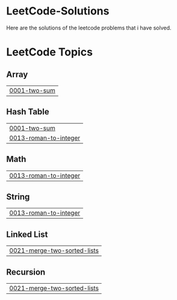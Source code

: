 # LeetCode-Solutions
Here are the solutions of the leetcode problems that i have solved.

<!---LeetCode Topics Start-->
# LeetCode Topics
## Array
|  |
| ------- |
| [0001-two-sum](https://github.com/kartikeya-negi/LeetCode-Solutions/tree/master/0001-two-sum) |
## Hash Table
|  |
| ------- |
| [0001-two-sum](https://github.com/kartikeya-negi/LeetCode-Solutions/tree/master/0001-two-sum) |
| [0013-roman-to-integer](https://github.com/kartikeya-negi/LeetCode-Solutions/tree/master/0013-roman-to-integer) |
## Math
|  |
| ------- |
| [0013-roman-to-integer](https://github.com/kartikeya-negi/LeetCode-Solutions/tree/master/0013-roman-to-integer) |
## String
|  |
| ------- |
| [0013-roman-to-integer](https://github.com/kartikeya-negi/LeetCode-Solutions/tree/master/0013-roman-to-integer) |
## Linked List
|  |
| ------- |
| [0021-merge-two-sorted-lists](https://github.com/kartikeya-negi/LeetCode-Solutions/tree/master/0021-merge-two-sorted-lists) |
## Recursion
|  |
| ------- |
| [0021-merge-two-sorted-lists](https://github.com/kartikeya-negi/LeetCode-Solutions/tree/master/0021-merge-two-sorted-lists) |
<!---LeetCode Topics End-->